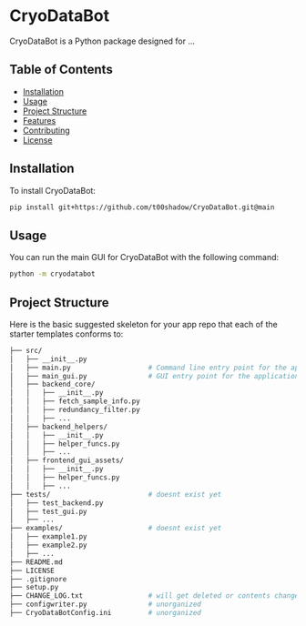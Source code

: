 # CryoDataBot

CryoDataBot is a Python package designed for ...

## Table of Contents

- [Installation](#installation)
- [Usage](#usage)
- [Project Structure](#project-structure)
- [Features](#features)
- [Contributing](#contributing)
- [License](#license)

## Installation

To install CryoDataBot:
```bash
pip install git+https://github.com/t00shadow/CryoDataBot.git@main
```


## Usage
You can run the main GUI for CryoDataBot with the following command:

```bash
python -m cryodatabot
```

## Project Structure

Here is the basic suggested skeleton for your app repo that each of the starter templates conforms to:

```bash
├── src/
│   ├── __init__.py
│   ├── main.py                   # Command line entry point for the application 
│   ├── main_gui.py               # GUI entry point for the application 
│   ├── backend_core/
│   │   ├── __init__.py
│   │   ├── fetch_sample_info.py
│   │   ├── redundancy_filter.py
│   │   ├── ...
│   ├── backend_helpers/
│   │   ├── __init__.py
│   │   ├── helper_funcs.py
│   │   ├── ...
│   ├── frontend_gui_assets/
│   │   ├── __init__.py
│   │   ├── helper_funcs.py
│   │   ├── ...
├── tests/                        # doesnt exist yet
│   ├── test_backend.py
│   ├── test_gui.py
│   ├── ...
├── examples/                     # doesnt exist yet
│   ├── example1.py
│   ├── example2.py
│   ├── ...
├── README.md
├── LICENSE
├── .gitignore
├── setup.py
├── CHANGE_LOG.txt                # will get deleted or contents changed to match name
├── configwriter.py               # unorganized
├── CryoDataBotConfig.ini         # unorganized
```
